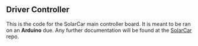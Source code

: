 ## Driver Controller
This is the code for the SolarCar main controller board. It is meant to be ran on an **Arduino** due. Any further documentation will be found at the [SolarCar](https://github.com/MST-Solar-Car-Team/SolarCar) repo. 
